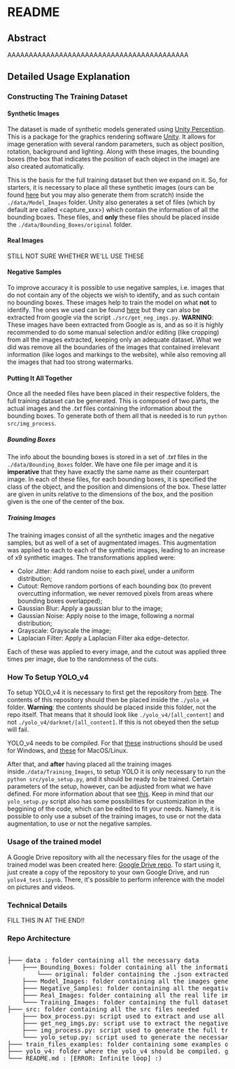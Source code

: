 # README

## Abstract

AAAAAAAAAAAAAAAAAAAAAAAAAAAAAAAAAAAAAAAAAA

## Detailed Usage Explanation

### Constructing The Training Dataset

#### Synthetic Images

The dataset is made of synthetic models generated using [Unity Perception](https://arxiv.org/abs/2107.04259). This is a package for the graphics rendering software [Unity](https://unity.com/). It allows for image generation with several random parameters, such as object position, rotation, background and lighting. Along with these images, the bounding boxes (the box that indicates the position of each object in the image) are also created automatically.

This is the basis for the full training dataset but then we expand on it. So, for starters, it is necessary to place all these synthetic images (ours can be found [here](link.com) but you may also generate them from scratch) inside the `./data/Model_Images` folder. Unity also generates a set of files (which by default are called <capture_xxx>) which contain the information of all the bounding boxes. These files, and **only** these files should be placed inside the `./data/Bounding_Boxes/original` folder.

#### Real Images

STILL NOT SURE WHETHER WE'LL USE THESE

#### Negative Samples

To improve accuracy it is possible to use negative samples, i.e. images that do not contain any of the objects we wish to identify, and as such contain no bounding boxes. These images help to train the model on what **not** to identify. The ones we used can be found [here](link.com) but they can also be extracted from google via the script `./src/get_neg_imgs.py`. **WARNING**: These images have been extracted from Google as is, and as so it is highly recommended to do some manual selection and/or editing (like cropping) from all the images extracted, keeping only an adequate dataset. What we did was remove all the boundaries of the images that contained irrelevant information (like logos and markings to the website), while also removing all the images that had too strong watermarks.

#### Putting It All Together

Once all the needed files have been placed in their respective folders, the full training dataset can be generated. This is composed of two parts, the actual images and the *.txt* files containing the information about the bounding boxes. To generate both of them all that is needed is to run `python src/img_process`.

##### Bounding Boxes

The info about the bounding boxes is stored in a set of *.txt* files in the `./data/Bounding_Boxes` folder. We have one file per image and it is **imperative** that they have exactly the same name as their counterpart image. In each of these files, for each bounding boxes, it is specified the class of the object, and the position and dimensions of the box. These latter are given in units relative to the dimensions of the box, and the position given is the one of the center of the box.

##### Training Images

The training images consist of all the synthetic images and the negative samples, but as well of a set of augmentated images. This augmentation was applied to each to each of the synthetic images, leading to an increase of x9 synthetic images. The transformations applied were:
 - Color Jitter: Add random noise to each pixel, under a uniform distribution;
 - Cutout: Remove random portions of each bounding box (to prevent overcutting information, we never removed pixels from areas where bounding boxes overlapped);
 - Gaussian Blur: Apply a gaussian blur to the image;
 - Gaussian Noise: Apply noise to the image, following a normal distribution;
 - Grayscale: Grayscale the image;
 - Laplacian Filter: Apply a Laplacian Filter aka edge-detector.

Each of these was applied to every image, and the cutout was applied three times per image, due to the randomness of the cuts.


### How To Setup YOLO_v4

To setup YOLO_v4 it is necessary to first get the repository from [here](https://github.com/AlexeyAB/darknet). The contents of this repository should then be placed inside the `./yolo_v4` folder. **Warning**: the contents should be placed inside this folder, not the repo itself. That means that it should look like `./yolo_v4/[all_content]` and not `./yolo_v4/darknet/[all_content]`. If this is not obeyed then the setup will fail.

YOLO_v4 needs to be compiled. For that [these](https://github.com/AlexeyAB/darknet#how-to-compile-on-windows-using-vcpkg) instructions should be used for Windows, and [these](https://github.com/AlexeyAB/darknet#how-to-compile-on-linuxmacos-using-cmake) for MacOS/Linux.

After that, and **after** having placed all the training images inside`./data/Training_Images`, to setup YOLO it is only necessary to run the `python src/yolo_setup.py`, and it should be ready to be trained. Certain parameters of the setup, however, can be adjusted from what we have defined. For more information about that see [this](https://github.com/AlexeyAB/darknet#how-to-train-to-detect-your-custom-objects). Keep in mind that our `yolo_setup.py` script also has some possibilities for customization in the beggining of the code, which can be edited to fit your needs. Namely, it is possible to only use a subset of the training images, to use or not the data augmentation, to use or not the negative samples.

### Usage of the trained model
A Google Drive repository with all the necessary files for the usage of the trained model was been created here: [Google Drive repo](https://drive.google.com/drive/folders/1ztf3WHBJsJkSXs-_6hj5kpcijvhyjzkt?usp=sharing). To start using it, just create a copy of the repository to your own Google Drive, and run `yolov4_test.ipynb`. There, it's possible to perform inference with the model on pictures and videos.

### Technical Details

FILL THIS IN AT THE END!!
### Repo Architecture

<pre>  
├─── data : folder containing all the necessary data
    ├─── Bounding_Boxes: folder containing all the information for the bounding boxes. gitignore'd in the repo, needs to be filled.
        └─── original: folder containing the .json extracted from Unity with the info for the bounding boxes. gitignore'd in the repo, needs to be filled.
    ├─── Model_Images: folder containing all the images generated by Unity. gitignore'd in the repo, needs to be filled.
    ├─── Negative_Samples: folder containing all the negative samples to use for training. gitignore'd in the repo, needs to be filled.
    ├─── Real_Images: folder containing all the real life images taken of LEGOs.
    └─── Training_Images: folder containing the full dataset for training. gitignore'd in the repo, needs to be filled.
├─── src: folder containing all the src files needed
    ├─── box_process.py: script used to extract and use all the info about the bounding boxes
    ├─── get_neg_imgs.py: script use to extract the negative samples
    ├─── img_process.py: script used to generate the full training dataset from all the other scattered pieces
    └─── yolo_setup.py: script used to generate the necessary config files for yolo to work. It is very customizable.
├─── train_files_examples: folder containing some examples of the different files needed for the training. This is the only data file that is not gitignored.
├─── yolo_v4: folder where the yolo_v4 should be compiled. gitignore'd in the repo, needs to be filled.
└─── README.md : [ERROR: Infinite loop] :)
</pre>

